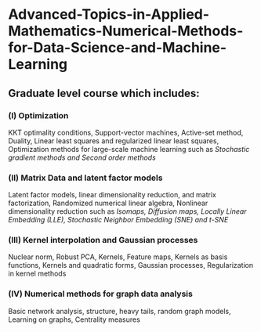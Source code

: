 # Advanced-Topics-in-Applied-Mathematics-Numerical-Methods-for-Data-Science-and-Machine-Learning
## Graduate level course which includes: 
### (I) **Optimization** 
KKT optimality conditions, Support-vector machines, Active-set method, Duality, Linear least squares and regularized linear least squares, Optimization methods for large-scale machine learning such as _Stochastic gradient methods and Second order methods_
### (II) **Matrix Data and latent factor models**
Latent factor models, linear dimensionality reduction, and matrix factorization, Randomized numerical linear algebra, Nonlinear dimensionality reduction such as _Isomaps, Diffusion maps, Locally Linear Embedding (LLE), Stochastic Neighbor Embedding (SNE) and t-SNE_
### (III) **Kernel interpolation and Gaussian processes** 
Nuclear norm, Robust PCA, Kernels, Feature maps, Kernels as basis functions, Kernels and quadratic forms, Gaussian processes, Regularization in kernel methods
### (IV) **Numerical methods for graph data analysis**
Basic network analysis, structure, heavy tails, random graph models, Learning on graphs, Centrality measures 
